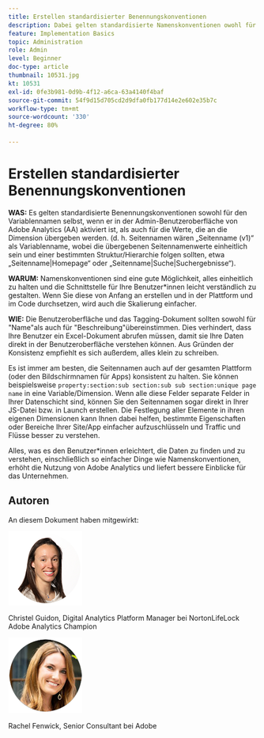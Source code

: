 ```yaml
---
title: Erstellen standardisierter Benennungskonventionen
description: Dabei gelten standardisierte Namenskonventionen owohl für den Variablennamen selbst, wenn er in der Admin-Benutzeroberfläche aktiviert ist, als auch für die Werte, die an die Dimension übergeben werden.
feature: Implementation Basics
topic: Administration
role: Admin
level: Beginner
doc-type: article
thumbnail: 10531.jpg
kt: 10531
exl-id: 0fe3b981-0d9b-4f12-a6ca-63a4140f4baf
source-git-commit: 54f9d15d705cd2d9dfa0fb177d14e2e602e35b7c
workflow-type: tm+mt
source-wordcount: '330'
ht-degree: 80%

---
```


# Erstellen standardisierter Benennungskonventionen

**WAS:** Es gelten standardisierte Benennungskonventionen sowohl für den Variablennamen selbst, wenn er in der Admin-Benutzeroberfläche von Adobe Analytics (AA) aktiviert ist, als auch für die Werte, die an die Dimension übergeben werden. (d. h. Seitennamen wären „Seitenname (v1)“ als Variablenname, wobei die übergebenen Seitennamenwerte einheitlich sein und einer bestimmten Struktur/Hierarchie folgen sollten, etwa „Seitenname|Homepage“ oder „Seitenname|Suche|Suchergebnisse“).

**WARUM:** Namenskonventionen sind eine gute Möglichkeit, alles einheitlich zu halten und die Schnittstelle für Ihre Benutzer*innen leicht verständlich zu gestalten. Wenn Sie diese von Anfang an erstellen und in der Plattform und im Code durchsetzen, wird auch die Skalierung einfacher.

**WIE:** Die Benutzeroberfläche und das Tagging-Dokument sollten sowohl für &quot;Name&quot;als auch für &quot;Beschreibung&quot;übereinstimmen. Dies verhindert, dass Ihre Benutzer ein Excel-Dokument abrufen müssen, damit sie Ihre Daten direkt in der Benutzeroberfläche verstehen können. Aus Gründen der Konsistenz empfiehlt es sich außerdem, alles klein zu schreiben.

Es ist immer am besten, die Seitennamen auch auf der gesamten Plattform (oder den Bildschirmnamen für Apps) konsistent zu halten. Sie können beispielsweise `property:section:sub section:sub sub section:unique page name` in eine Variable/Dimension. Wenn alle diese Felder separate Felder in Ihrer Datenschicht sind, können Sie den Seitennamen sogar direkt in Ihrer JS-Datei bzw. in Launch erstellen. Die Festlegung aller Elemente in ihren eigenen Dimensionen kann Ihnen dabei helfen, bestimmte Eigenschaften oder Bereiche Ihrer Site/App einfacher aufzuschlüsseln und Traffic und Flüsse besser zu verstehen.

Alles, was es den Benutzer*innen erleichtert, die Daten zu finden und zu verstehen, einschließlich so einfacher Dinge wie Namenskonventionen, erhöht die Nutzung von Adobe Analytics und liefert bessere Einblicke für das Unternehmen.

## Autoren

An diesem Dokument haben mitgewirkt:

![Christel Guidon](assets/Christel-Headshot-150.png)

Christel Guidon, Digital Analytics Platform Manager bei NortonLifeLock
Adobe Analytics Champion

![Rachel Fenwick](assets/Rachel-Fenwick-150.png)

Rachel Fenwick, Senior Consultant bei Adobe

